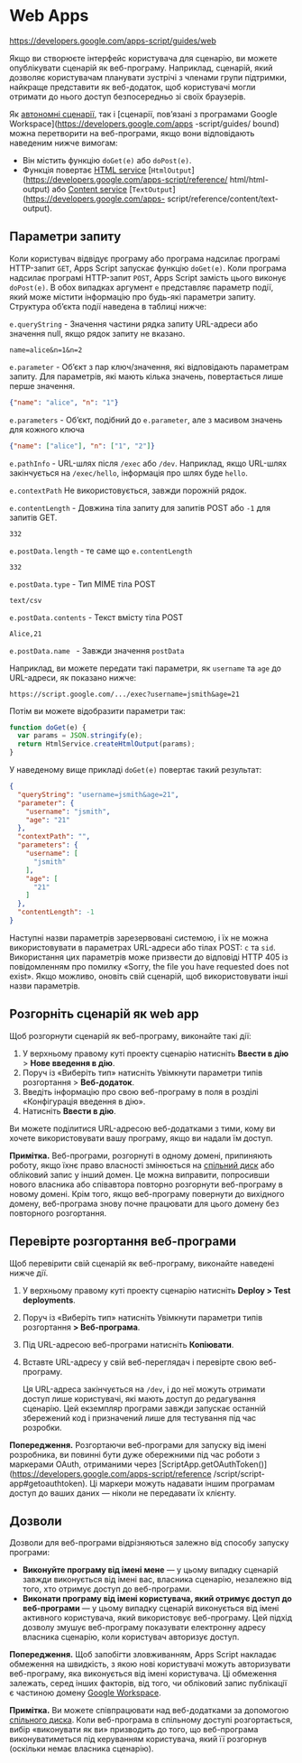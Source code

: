 # Web Apps

https://developers.google.com/apps-script/guides/web

Якщо ви створюєте інтерфейс користувача для сценарію, ви можете опублікувати сценарій як веб-програму. Наприклад, сценарій, який дозволяє користувачам планувати зустрічі з членами групи підтримки, найкраще представити як веб-додаток, щоб користувачі могли отримати до нього доступ безпосередньо зі своїх браузерів.

Як [автономні сценарії](https://developers.google.com/apps-script/guides/standalone), так і [сценарії, пов’язані з програмами Google Workspace](https://developers.google.com/apps -script/guides/ bound) можна перетворити на веб-програми, якщо вони відповідають наведеним нижче вимогам:

- Він містить функцію `doGet(e)` або `doPost(e)`.
- Функція повертає [HTML service](https://developers.google.com/apps-script/guides/html) [`HtmlOutput`](https://developers.google.com/apps-script/reference/ html/html-output) або [Content service](https://developers.google.com/apps-script/guides/content) [`TextOutput`](https://developers.google.com/apps- script/reference/content/text-output).

## Параметри запиту

Коли користувач відвідує програму або програма надсилає програмі HTTP-запит `GET`, Apps Script запускає функцію `doGet(e)`. Коли програма надсилає програмі HTTP-запит `POST`, Apps Script замість цього виконує `doPost(e)`. В обох випадках аргумент `e` представляє параметр події, який може містити інформацію про будь-які параметри запиту. Структура об’єкта події наведена в таблиці нижче:

`e.queryString` - Значення частини рядка запиту URL-адреси або значення null, якщо рядок запиту не вказано. 	

```http
name=alice&n=1&n=2
```

`e.parameter` - Об’єкт з пар ключ/значення, які відповідають параметрам запиту. Для параметрів, які мають кілька значень, повертається лише перше значення. 	

```json
{"name": "alice", "n": "1"}
```

`e.parameters`	- Об’єкт, подібний до `e.parameter`, але з масивом значень для кожного ключа

```json
{"name": ["alice"], "n": ["1", "2"]}
```

`e.pathInfo` - URL-шлях після `/exec` або `/dev`. Наприклад, якщо URL-шлях закінчується на `/exec/hello`, інформація про шлях буде `hello`.	

`e.contextPath` Не використовується, завжди порожній рядок.

`e.contentLength` - Довжина тіла запиту для запитів POST або `-1` для запитів GET.

```
332
```

`e.postData.length`  - те саме що `e.contentLength`

```
332
```

`e.postData.type` - Тип MIME тіла POST	

```
text/csv
```

`e.postData.contents` - Текст вмісту тіла POST	

```
Alice,21
```

`e.postData.name ` - Завжди значення `postData`

Наприклад, ви можете передати такі параметри, як  `username`  та  `age` до URL-адреси, як показано нижче:

```http
https://script.google.com/.../exec?username=jsmith&age=21
```

Потім ви можете відобразити параметри так:

```js
function doGet(e) {
  var params = JSON.stringify(e);
  return HtmlService.createHtmlOutput(params);
}
```

У наведеному вище прикладі `doGet(e)` повертає такий результат:

```json
{
  "queryString": "username=jsmith&age=21",
  "parameter": {
    "username": "jsmith",
    "age": "21"
  },
  "contextPath": "",
  "parameters": {
    "username": [
      "jsmith"
    ],
    "age": [
      "21"
    ]
  },
  "contentLength": -1
}
```

Наступні назви параметрів зарезервовані системою, і їх не можна використовувати в параметрах URL-адреси або тілах POST:    `c` та  `sid`. Використання цих параметрів може призвести до відповіді HTTP 405 із повідомленням про помилку «Sorry, the file you have requested does not exist». Якщо можливо, оновіть свій сценарій, щоб використовувати інші назви параметрів.

## Розгорніть сценарій як web app 

Щоб розгорнути сценарій як веб-програму, виконайте такі дії:

1. У верхньому правому куті проекту сценарію натисніть **Ввести в дію** > **Нове введення в дію**.
2. Поруч із «Виберіть тип» натисніть Увімкнути параметри типів розгортання > **Веб-додаток**.
3. Введіть інформацію про свою веб-програму в поля в розділі «Конфігурація введення в дію».
4. Натисніть **Ввести в дію**.

Ви можете поділитися URL-адресою веб-додатками з тими, кому ви хочете використовувати вашу програму, якщо ви надали їм доступ.

**Примітка.** Веб-програми, розгорнуті в одному домені, припиняють роботу, якщо їхнє право власності змінюється на [спільний диск](https://developers.google.com/apps-script/guides/collaborating#collaborating_with_shared_drives) або обліковий запис у інший домен. Це можна виправити, попросивши нового власника або співавтора повторно розгорнути веб-програму в новому домені. Крім того, якщо веб-програму повернути до вихідного домену, веб-програма знову почне працювати для цього домену без повторного розгортання.

## Перевірте розгортання веб-програми

Щоб перевірити свій сценарій як веб-програму, виконайте наведені нижче дії.

1. У верхньому правому куті проекту сценарію натисніть **Deploy > Test deployments**.

2. Поруч із «Виберіть тип» натисніть Увімкнути параметри типів розгортання **> Веб-програма**.

3. Під URL-адресою веб-програми натисніть **Копіювати**.

4. Вставте URL-адресу у свій веб-переглядач і перевірте свою веб-програму.

    Ця URL-адреса закінчується на `/dev`, і до неї можуть отримати доступ лише користувачі, які мають доступ до редагування сценарію. Цей екземпляр програми завжди запускає останній збережений код і призначений лише для тестування під час розробки.

**Попередження.** Розгортаючи веб-програми для запуску від імені розробника, ви повинні бути дуже обережними під час роботи з маркерами OAuth, отриманими через [ScriptApp.getOAuthToken()](https://developers.google.com/apps-script/reference /script/script-app#getoauthtoken). Ці маркери можуть надавати іншим програмам доступ до ваших даних — ніколи не передавати їх клієнту.

## Дозволи

Дозволи для веб-програми відрізняються залежно від способу запуску програми:

- **Виконуйте програму від імені мене** — у цьому випадку сценарій завжди виконується від імені вас, власника сценарію, незалежно від того, хто отримує доступ до веб-програми.
- **Виконати програму від імені користувача, який отримує доступ до веб-програми** — у цьому випадку сценарій виконується від імені активного користувача, який використовує веб-програму. Цей підхід дозволу змушує веб-програму показувати електронну адресу власника сценарію, коли користувач авторизує доступ.

**Попередження.** Щоб запобігти зловживанням, Apps Script накладає обмеження на швидкість, з якою нові користувачі можуть авторизувати веб-програму, яка виконується від імені користувача. Ці обмеження залежать, серед інших факторів, від того, чи обліковий запис публікації є частиною домену [Google Workspace](https://gsuite.google.com/).

**Примітка.** Ви можете співпрацювати над веб-додатками за допомогою [спільного диска](https://developers.google.com/apps-script/guides/collaborating#collaborating_with_shared_drives). Коли веб-програма в спільному доступі розгортається, вибір «виконувати як ви» призводить до того, що веб-програма виконуватиметься під керуванням користувача, який її розгорнув (оскільки немає власника сценарію).